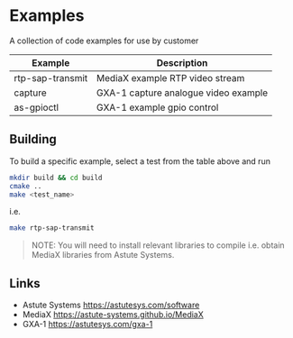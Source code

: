 # Examples

A collection of code examples for use by customer

| Example               |  Description                             |
| --------------------- | ---------------------------------------- |
| rtp-sap-transmit      | MediaX example RTP video stream          |
| capture               | GXA-1 capture analogue video example     |
| as-gpioctl            | GXA-1 example gpio control               |

## Building

To build a specific example, select a test from the table above and run

``` .bash
mkdir build && cd build
cmake ..
make <test_name>
```

i.e.

``` .bash
make rtp-sap-transmit
```

> NOTE: You will need to install relevant libraries to compile i.e. obtain MediaX libraries from Astute Systems.

## Links

- Astute Systems <https://astutesys.com/software>
- MediaX <https://astute-systems.github.io/MediaX>
- GXA-1 <https://astutesys.com/gxa-1>
